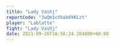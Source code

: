 ```yaml
---
title: "Lady Vashj"
reportCode: "3wQm1cVkab6YKLzt"
player: "Lablatte"
fight: "Lady Vashj"
date: 2021-09-26T18:56:24.204000+00:00
---
```

